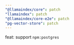 ```yaml
---
"@llamaindex/core": patch
"llamaindex": patch
"@llamaindex/core-e2e": patch
"pg-vector-store": patch
---
```


feat: support `npm:postgres`
